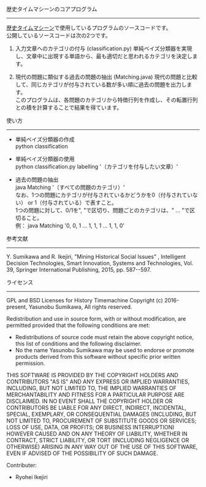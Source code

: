 ﻿歴史タイムマシーンのコアプログラム

---

[歴史タイムマシーン](http://www.historymining.org/timemachine/)で使用しているプログラムのソースコードです。  
公開しているソースコードは次の2つです。

1. 入力文章へのカテゴリの付与 (classification.py)
  単純ベイズ分類器を実現し、文章中に出現する単語から、最も適切だと思われるカテゴリを決定します。

2. 現代の問題に類似する過去の問題の抽出 (Matching.java)
  現代の問題と比較して、同じカテゴリが付与されている数が多い順に過去の問題を出力します。  
  このプログラムは、各問題のカテゴリから特徴行列を作成し、その転置行列との積を計算することで結果を得ています。


使い方

---

- 単純ベイズ分類器の作成  
  python classification

- 単純ベイズ分類器の使用  
  python classification.py labelling '（カテゴリを付与したい文章）'

- 過去の問題の抽出  
  java Matching '（すべての問題のカテゴリ）'  
  なお、1つの問題にカテゴリが付与されているかどうかを0（付与されていない） or 1（付与されている）で表すこと。  
  1つの問題に対して、0/1を", "で区切り、問題ごとのカテゴリは、" ... "で区切ること。  
  例： java Matching '0, 0, 1 ... 1, 1, 1 ... 1, 1, 0' 


参考文献

---

 Y. Sumikawa and R. Ikejiri, 
 "Mining Historical Social Issues" , 
 Intelligent Decision Technologies, Smart Innovation, Systems and Technologies, 
 Vol. 39, Springer International Publishing, 2015, pp. 587--597. 


ライセンス

---

GPL and BSD Licenses for History Timemachine
Copyright (c) 2016-present, Yasunobu Sumikawa, All rights reserved.

Redistribution and use in source form, with or without modification,
are permitted provided that the following conditions are met:
 * Redistributions of source code must retain the above copyright notice, this
   list of conditions and the following disclaimer.
 * No the name Yasunobu Sumikawa may be used to endorse or promote products derived
   from this software without specific prior written permission.
   
THIS SOFTWARE IS PROVIDED BY THE COPYRIGHT HOLDERS AND CONTRIBUTORS "AS IS" AND
ANY EXPRESS OR IMPLIED WARRANTIES, INCLUDING, BUT NOT LIMITED TO, THE IMPLIED
WARRANTIES OF MERCHANTABILITY AND FITNESS FOR A PARTICULAR PURPOSE ARE
DISCLAIMED. IN NO EVENT SHALL THE COPYRIGHT HOLDER OR CONTRIBUTORS BE LIABLE FOR
ANY DIRECT, INDIRECT, INCIDENTAL, SPECIAL, EXEMPLARY, OR CONSEQUENTIAL DAMAGES
(INCLUDING, BUT NOT LIMITED TO, PROCUREMENT OF SUBSTITUTE GOODS OR SERVICES;
LOSS OF USE, DATA, OR PROFITS; OR BUSINESS INTERRUPTION) HOWEVER CAUSED AND ON
ANY THEORY OF LIABILITY, WHETHER IN CONTRACT, STRICT LIABILITY, OR TORT
(INCLUDING NEGLIGENCE OR OTHERWISE) ARISING IN ANY WAY OUT OF THE USE OF THIS
SOFTWARE, EVEN IF ADVISED OF THE POSSIBILITY OF SUCH DAMAGE.

Contributer:
  - Ryohei Ikejiri
